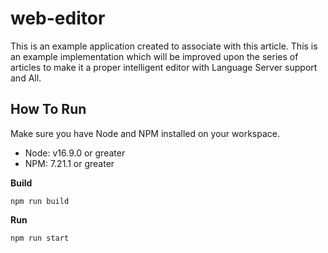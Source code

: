 # web-editor

This is an example application created to associate with this article.
This is an example implementation which will be improved upon the series of articles to make it a proper intelligent editor with Language Server support and All.

## How To Run

Make sure you have Node and NPM installed on your workspace.

 - Node: v16.9.0 or greater
 - NPM: 7.21.1 or greater

**Build**
```
npm run build

```
**Run**

```
npm run start

```
